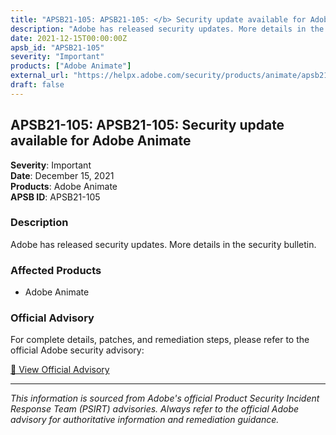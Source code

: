 ```yaml
---
title: "APSB21-105: APSB21-105: </b> Security update available for Adobe Animate</a><br />"
description: "Adobe has released security updates. More details in the security bulletin."
date: 2021-12-15T00:00:00Z
apsb_id: "APSB21-105"
severity: "Important"
products: ["Adobe Animate"]
external_url: "https://helpx.adobe.com/security/products/animate/apsb21-105.html"
draft: false
---
```


## APSB21-105: APSB21-105: </b> Security update available for Adobe Animate</a><br />

**Severity**: Important  
**Date**: December 15, 2021  
**Products**: Adobe Animate  
**APSB ID**: APSB21-105

### Description

Adobe has released security updates. More details in the security bulletin.

### Affected Products

- Adobe Animate


### Official Advisory

For complete details, patches, and remediation steps, please refer to the official Adobe security advisory:

[🔗 View Official Advisory](https://helpx.adobe.com/security/products/animate/apsb21-105.html)

---

*This information is sourced from Adobe's official Product Security Incident Response Team (PSIRT) advisories. Always refer to the official Adobe advisory for authoritative information and remediation guidance.*
